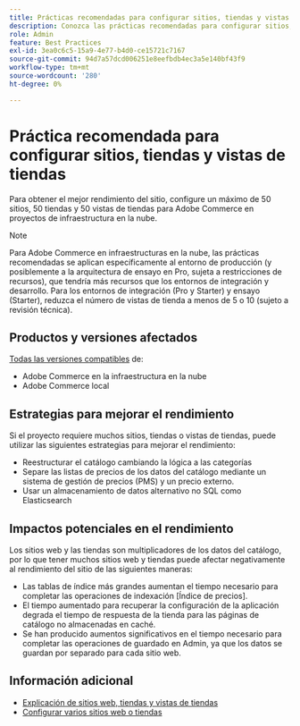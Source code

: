 ```yaml
---
title: Prácticas recomendadas para configurar sitios, tiendas y vistas de tiendas
description: Conozca las prácticas recomendadas para configurar sitios, tiendas y vistas de tiendas para maximizar el rendimiento del sitio.
role: Admin
feature: Best Practices
exl-id: 3ea0c6c5-15a9-4e77-b4d0-ce15721c7167
source-git-commit: 94d7a57dcd006251e8eefbdb4ec3a5e140bf43f9
workflow-type: tm+mt
source-wordcount: '280'
ht-degree: 0%

---
```


# Práctica recomendada para configurar sitios, tiendas y vistas de tiendas

Para obtener el mejor rendimiento del sitio, configure un máximo de 50 sitios, 50 tiendas y 50 vistas de tiendas para Adobe Commerce en proyectos de infraestructura en la nube.

>[!NOTE]
>
>Para Adobe Commerce en infraestructuras en la nube, las prácticas recomendadas se aplican específicamente al entorno de producción (y posiblemente a la arquitectura de ensayo en Pro, sujeta a restricciones de recursos), que tendría más recursos que los entornos de integración y desarrollo. Para los entornos de integración (Pro y Starter) y ensayo (Starter), reduzca el número de vistas de tienda a menos de 5 o 10 (sujeto a revisión técnica).

## Productos y versiones afectados

[Todas las versiones compatibles](../../../release/versions.md) de:

- Adobe Commerce en la infraestructura en la nube
- Adobe Commerce local

## Estrategias para mejorar el rendimiento

Si el proyecto requiere muchos sitios, tiendas o vistas de tiendas, puede utilizar las siguientes estrategias para mejorar el rendimiento:

- Reestructurar el catálogo cambiando la lógica a las categorías
- Separe las listas de precios de los datos del catálogo mediante un sistema de gestión de precios (PMS) y un precio externo.
- Usar un almacenamiento de datos alternativo no SQL como Elasticsearch

## Impactos potenciales en el rendimiento

Los sitios web y las tiendas son multiplicadores de los datos del catálogo, por lo que tener muchos sitios web y tiendas puede afectar negativamente al rendimiento del sitio de las siguientes maneras:

- Las tablas de índice más grandes aumentan el tiempo necesario para completar las operaciones de indexación [Índice de precios].
- El tiempo aumentado para recuperar la configuración de la aplicación degrada el tiempo de respuesta de la tienda para las páginas de catálogo no almacenadas en caché.
- Se han producido aumentos significativos en el tiempo necesario para completar las operaciones de guardado en Admin, ya que los datos se guardan por separado para cada sitio web.


## Información adicional

- [Explicación de sitios web, tiendas y vistas de tiendas](https://devdocs.magento.com/cloud/configure/configure-best-practices.html#sites)
- [Configurar varios sitios web o tiendas](https://devdocs.magento.com/cloud/project/project-multi-sites.html)
